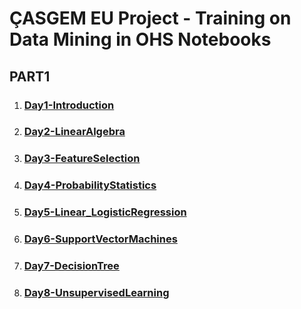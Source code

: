 # ÇASGEM EU Project - Training on Data Mining in OHS Notebooks

## PART1
1. ### [Day1-Introduction](PART1/Day1-Intro/notebooks)

2. ### [Day2-LinearAlgebra](PART1/Day2-LinearAlgebra/notebooks)

3. ### [Day3-FeatureSelection](PART1/Day3-FeatureSelection/notebooks)

4. ### [Day4-ProbabilityStatistics](PART1/Day4-ProbabilityStatistics/notebooks)

5. ### [Day5-Linear_LogisticRegression](PART1/Day5-Linear_LogisticRegression/notebooks)

6. ### [Day6-SupportVectorMachines](PART1/Day6-SupportVectorMachines/notebooks)

7. ### [Day7-DecisionTree](PART1/Day7-DecisionTree/notebooks)

8. ### [Day8-UnsupervisedLearning](PART1/Day8-UnsupervisedLearning/notebooks)


